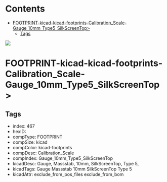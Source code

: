 



Contents
========

* [FOOTPRINT-kicad-kicad-footprints-Calibration_Scale-Gauge_10mm_Type5_SilkScreenTop>](#footprint-kicad-kicad-footprints-calibration_scale-gauge_10mm_type5_silkscreentop)
	* [Tags](#tags)
  
![][im]
# FOOTPRINT-kicad-kicad-footprints-Calibration_Scale-Gauge_10mm_Type5_SilkScreenTop>

## Tags

- index: 467
- hexID: 
- oompType: FOOTPRINT
- oompSize: kicad
- oompColor: kicad-footprints
- oompDesc: Calibration_Scale
- oompIndex: Gauge_10mm_Type5_SilkScreenTop
- kicadDesc: Gauge, Massstab, 10mm, SilkScreenTop, Type 5,
- kicadTags: Gauge Massstab 10mm SilkScreenTop Type 5
- kicadAttr: exclude_from_pos_files exclude_from_bom



[im]: image.png
